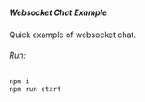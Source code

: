 ##### Websocket Chat Example

Quick example of websocket chat.

###### Run:

```
npm i
npm run start
```
